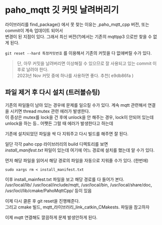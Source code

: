 # paho_mqtt 깃 커밋 날려버리기
라이브러리를 find_package() 에서 못 찾는 이유는 ,paho_mqtt_cpp 버전, 또는 commit이 계속 업데이트 되어서   
변경이 된 지점이 있다. 그래서 최신 버전(?)에서는 기존의 mqttpp3 으로만 찾을 수 없게 된다.

`git reset --hard 특정커밋번호` 를 이용해서 기존의 커밋을 다 없애버릴 수가 있다.  

> 단, 아무 커밋을 날려버리면 이상해질 수 있으므로 잘 사용되고 있는  commit 이후로 날려야 한다.  
2023년 Nov 커밋 중에 하나를 사용하면 좋다. 추천( e9db86fa )


## 파일 제거 후 다시 설치 (트러블슈팅)
기존의 파일들이 남아 있는 경우에 문제를 일으킬 수가 있다. 
계속 mqtt 관련해서 연결을 시키면 thread mutex 관련 에러가 발생한다.   
이 증상은 mutex를 lock을 건 후에 unlock을 안 해주는 경우, lock이 안되어 있는데 unlock을 하는 등.. 
어쨋든 그럴 때 에러가 발생한다고 하는데  

기존에 설치되었던 파일을 싹 다 지워주고 다시 빌드를 해주면 잘 된다. 

일단 각각 paho cpp 라이브러리의 build 디렉토리를 보면  
*install_manifest.txt* 파일이 있는데 여기에 어느 경로에 설치를 했는데 알 수가 있다. 

먼저 해당 파일을 읽어서 해당 경로의 파일을 자동으로 지워줄 수가 있다. (한번에)
```
sudo xargs rm < install_manifest.txt
```

이후 install_mainfest.txt 파일을 보고 해당 경로를 다 들어가 본다.  
/usr/local/lib/ /usr/local/include/mqtt, /usr/local/bin, /usr/local/share/doc, /usr/locl/lib/cmake/PahoMqttCpp/ 등이 있음


이제 다시 클론 후 git reset을 진행해준다.  
그리고 cmake 빌드, mqtt_라이브러리_link_catkin_CMakests. 파일을 참고하자  

이제 mqtt 연결해도 깔끔하게 문제 발생안하게 된다. 
